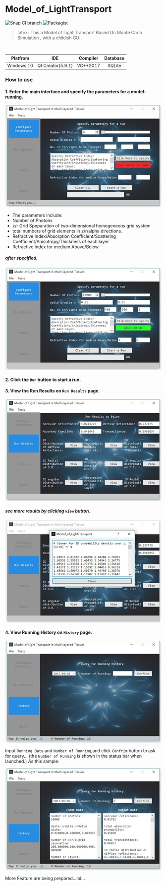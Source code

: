 # Model_of_LightTransport

[![Snap CI branch](https://img.shields.io/snap-ci/ThoughtWorksStudios/eb_deployer/master.svg)]()
[![Packagist](https://img.shields.io/packagist/l/doctrine/orm.svg)]()

> Intro : This a Model of Light Transport Based On Monte Carlo Simulation , with a childish GUI.

<br>

|  Platfrom  | IDE  |  Compiler  |   Database   |
|:----------:|:--------:|:----------:|:----------:|
| Windows 10 | Qt Creator(5.9.1) | VC++2017 | SQLite |

### How to use

#### 1. Enter the main interface and specify the parameters for a model-running.

  ![conf](https://github.com/SimonCqk/Model_of_LightTransport/blob/master/image/ConfigureParas.jpg?raw=true)
  
  + The parameters include:
  + Number of Photons
  + z/r Grid Speparation of two-dimensional homogeneous grid system
  + total numbers of grid elements in z/r/alpha directions.
  + Refractive Index/Absorption Coefficient/Scattering Coefficient/Anisotropy/Thickness of each layer
  + Refractive Index for medium Above/Below
  ##### after specified.
  
  ![sample](https://github.com/SimonCqk/Model_of_LightTransport/blob/master/image/Sample.jpg?raw=true)
  
#### 2. Click the `Run` button to start a run.
#### 3. View the Run Results on `Run Results` page.

  ![runresults](https://github.com/SimonCqk/Model_of_LightTransport/blob/master/image/Results.jpg?raw=true)

  ##### see more results by clicking `view` button.
  
  ![runresults_sample](https://github.com/SimonCqk/Model_of_LightTransport/blob/master/image/Results_sample.jpg?raw=true)
  
#### 4. View Running History on `History` page.
  ![history](https://github.com/SimonCqk/Model_of_LightTransport/blob/master/image/History.jpg?raw=true)
  
  Input `Running Data` and `Number of Running`,and click `Confrim` button to ask for query...
  (the `Number of Running` is shown in the status bar when launched.)
  As this sample:
  
  ![query](https://github.com/SimonCqk/Model_of_LightTransport/blob/master/image/History_query.jpg?raw=true)

More Feature are being prepared...lol...

